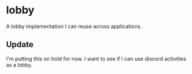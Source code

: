 # lobby

A lobby implementation I can reuse across applications.

## Update

I'm putting this on hold for now. I want to see if I can use
discord activities as a lobby.
